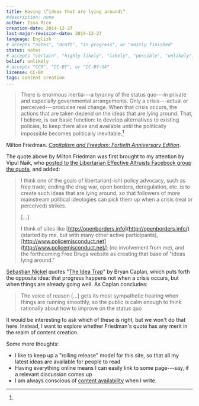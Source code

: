 ```yaml
---
title: Having \“ideas that are lying around\”
#description: none
author: Issa Rice
creation-date: 2014-12-27
last-major-revision-date: 2014-12-27
language: English
# accepts "notes", "draft", "in progress", or "mostly finished"
status: notes
# accepts "certain", "highly likely", "likely", "possible", "unlikely", "highly unlikely", "remote", "impossible", "log", "emotional", or "fiction"
belief: unlikely
# accepts "CC0", "CC-BY", or "CC-BY-SA"
license: CC-BY
tags: content creation
...
```


> There is enormous inertia---a tyranny of the status quo---in private and especially governmental arrangements.
Only a crisis---actual or perceived---produces real change.
When that crisis occurs, the actions that are taken depend on the ideas that are lying around.
That, I believe, is our basic function: to develop alternatives to existing policies, to keep them alive and available until the politically impossible becomes politically inevitable.[^friedmanquote]

[^friedmanquote]:
Milton Friedman.
*[Capitalism and Freedom: Fortieth Anniversary Edition](https://books.google.com/books?id=zHSv4OyuY1EC&lpg=PR14&dq=%22When%20that%20crisis%20occurs%2C%20the%20actions%20that%20are%20taken%20depend%20on%20the%20ideas%20that%20are%20lying%20around.%22&pg=PR14#v=onepage&q=%22When%20that%20crisis%20occurs,%20the%20actions%20that%20are%20taken%20depend%20on%20the%20ideas%20that%20are%20lying%20around.%22&f=false)*.

The quote above by Milton Friedman was first brought to my attention by Vipul Naik, who [posted to the Libertarian Effective Altruists Facebook group the quote](https://www.facebook.com/groups/1520172064903930/permalink/1527384787515991/), and added:

> I think one
> of the goals of libertarian(-ish) policy advocacy, such as free trade,
> ending the drug war, open borders, deregulation, etc. is to create such
> ideas that are lying around, so that followers of more mainstream
> political ideologies can pick them up when a crisis (real or perceived)
> strikes.
> 
> \[...\]
> 
> I think of sites like
> [http://openborders.info](http://openborders.info/) (started by me, but with many other active participants),
> [http://www.policemisconduct.net](http://www.policemisconduct.net/) (no involvement from me), and the forthcoming Free Drugs website as creating
> that base of "ideas lying around."

[Sebastian Nickel](http://sebastiannickel.com/) quotes "[The Idea Trap](http://www.econlib.org/library/Columns/y2004/Caplanidea.html)" by Bryan Caplan, which puts forth the opposite idea: that progress happens not when a crisis occurs, but when things are already going well.
As Caplan concludes:

> The voice of reason \[...\] gets its most sympathetic hearing when things are running smoothly, so the public is calm enough to think rationally about how to improve on the status quo

It would be interesting to ask which of these is right, but we won't do that here.
Instead, I want to explore whether Friedman's quote has any merit in the realm of content creation.


Some more thoughts:

- I like to keep up a "rolling release" model for this site, so that all my latest ideas are available for people to read
- Having everything online means I can easily link to some page---say, if a relevant discussion comes up
- I am always conscious of [content availability](./openness-and-availability-of-content) when I write.
